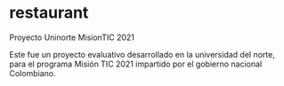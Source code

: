 # restaurant
Proyecto Uninorte MisionTIC 2021

Este fue un proyecto evaluativo desarrollado en la universidad del norte, para el programa Misión TIC 2021 impartido por el gobierno nacional Colombiano.
